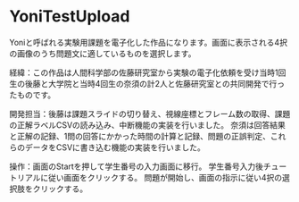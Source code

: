 # YoniTestUpload
Yoniと呼ばれる実験用課題を電子化した作品になります。画面に表示される4択の画像のうち問題文に適しているものを選択します。

経緯：この作品は人間科学部の佐藤研究室から実験の電子化依頼を受け当時1回生の後藤と大学院と当時4回生の奈須の計2人と佐藤研究室との共同開発で行ったものです。
      
開発担当：後藤は課題スライドの切り替え、視線座標とフレーム数の取得、課題の正解ラベルCSVの読み込み、中断機能の実装を行いました。
          奈須は回答結果と正解の記録、1問の回答にかかった時間の計算と記録、問題の正誤判定、これらのデータをCSVに書き込む機能の実装を行いました。
          
操作：画面のStartを押して学生番号の入力画面に移行。
      学生番号入力後チュートリアルに従い画面をクリックする。
      問題が開始し、画面の指示に従い4択の選択肢をクリックする。
